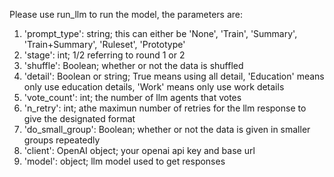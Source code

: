 Please use run_llm to run the model, the parameters are:
1. 'prompt_type': string; this can either be 'None', 'Train', 'Summary', 'Train+Summary', 'Ruleset', 'Prototype'
2. 'stage': int;  1/2 referring to round 1 or 2
3. 'shuffle': Boolean; whether or not the data is shuffled
4. 'detail': Boolean or string; True means using all detail, 'Education' means only use education details, 'Work' means only use work details
5. 'vote_count': int; the number of llm agents that votes
6. 'n_retry': int; athe maximun number of retries for the llm response to give the designated format
7. 'do_small_group': Boolean; whether or not the data is given in smaller groups repeatedly
8. 'client': OpenAI object; your openai api key and base url
9. 'model': object; llm model used to get responses
